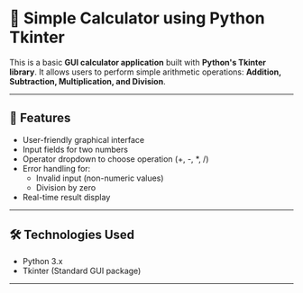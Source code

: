 # 🧮 Simple Calculator using Python Tkinter

This is a basic **GUI calculator application** built with **Python's Tkinter library**. It allows users to perform simple arithmetic operations: **Addition, Subtraction, Multiplication, and Division**.

---

## 🚀 Features

- User-friendly graphical interface
- Input fields for two numbers
- Operator dropdown to choose operation (+, -, *, /)
- Error handling for:
  - Invalid input (non-numeric values)
  - Division by zero
- Real-time result display

---

## 🛠️ Technologies Used

- Python 3.x
- Tkinter (Standard GUI package)

---


   
